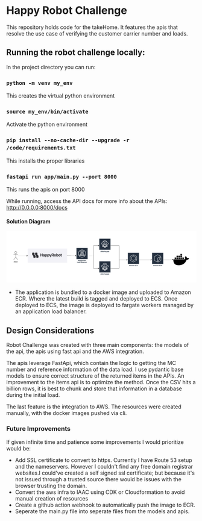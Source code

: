 # Happy Robot Challenge
This repository holds code for the takeHome. It features the apis that resolve the use case of verifying the customer carrier number and loads. 

## Running the robot challenge locally: 
In the project directory you can run: 
### `python -m venv my_env`

This creates the virtual python environment

### `source my_env/bin/activate`

Activate the python environment

### `pip install --no-cache-dir --upgrade -r /code/requirements.txt`

This installs the proper libraries

### `fastapi run app/main.py --port 8000`
This runs the apis on port 8000

While running, access the API docs for more info about the APIs:
http://0.0.0.0:8000/docs

#### Solution Diagram
![screenshot](images/SolutionDiagram.png)

  
- The application is bundled to a docker image and uploaded to Amazon ECR. Where the latest build is tagged and deployed to ECS. Once deployed to ECS, the image is deployed to fargate workers managed by an application load balancer. 


## Design Considerations

Robot Challenge was created with three main components: the models of the api, the apis using fast api and the AWS integration. 

The apis leverage FastApi, which contain the logic to getting the MC number and reference information of the data load. I use pydantic base models to ensure correct structure of the returned items in the APIs.  An improvement to the items api is to optimize the method. Once the CSV hits a billion rows, it is best to chunk and store that information in a database during the initial load. 

The last feature is the integration to AWS. The resources were created manually, with the docker images pushed via cli. 

### Future Improvements
If given infinite time and patience  some improvements I would prioritize would be: 
- Add SSL certificate to convert to https. Currently I have Route 53 setup and the nameservers. However I couldn't find any free domain registrar websites.I could've created a self signed ssl certificate; but because it's not issued through a trusted source there would be issues with the browser trusting the domain.
- Convert the aws infra to IAAC using CDK or Cloudformation to avoid manual creation of resources
- Create a github action webhook to automatically push the image to ECR.
- Seperate the main.py file into seperate files from the models and apis.
